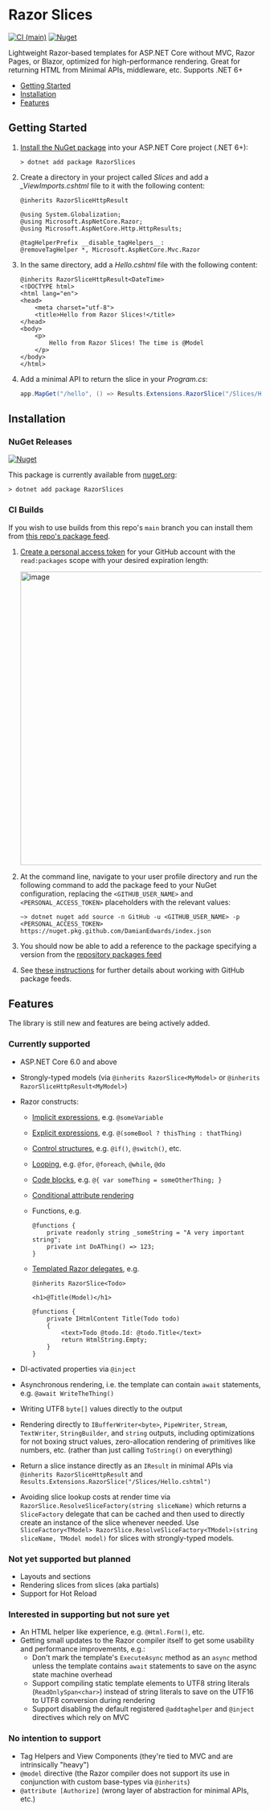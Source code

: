 # Razor Slices

[![CI (main)](https://github.com/DamianEdwards/RazorSlices/actions/workflows/ci.yml/badge.svg)](https://github.com/DamianEdwards/RazorSlices/actions/workflows/ci.yml)
[![Nuget](https://img.shields.io/nuget/v/RazorSlices)](https://www.nuget.org/packages/RazorSlices/)

Lightweight Razor-based templates for ASP.NET Core without MVC, Razor Pages, or Blazor, optimized for high-performance rendering. Great for returning HTML from Minimal APIs, middleware, etc. Supports .NET 6+

- [Getting Started](#getting-started)
- [Installation](#installation)
- [Features](#features)

## Getting Started

1. [Install the NuGet package](#installation) into your ASP.NET Core project (.NET 6+):

    ``` shell
    > dotnet add package RazorSlices
    ```

1. Create a directory in your project called *Slices* and add a *_ViewImports.cshtml* file to it with the following content:

    ``` cshtml
    @inherits RazorSliceHttpResult

    @using System.Globalization;
    @using Microsoft.AspNetCore.Razor;
    @using Microsoft.AspNetCore.Http.HttpResults;
    
    @tagHelperPrefix __disable_tagHelpers__:
    @removeTagHelper *, Microsoft.AspNetCore.Mvc.Razor
    ```

1. In the same directory, add a *Hello.cshtml* file with the following content:

    ``` cshtml
    @inherits RazorSliceHttpResult<DateTime>
    <!DOCTYPE html>
    <html lang="en">
    <head>
        <meta charset="utf-8">
        <title>Hello from Razor Slices!</title>
    </head>
    <body>
        <p>
            Hello from Razor Slices! The time is @Model
        </p>
    </body>
    </html>
    ```

1. Add a minimal API to return the slice in your *Program.cs*:

    ``` c#
    app.MapGet("/hello", () => Results.Extensions.RazorSlice("/Slices/Hello.cshtml", DateTime.Now));
    ```

## Installation

### NuGet Releases

[![Nuget](https://img.shields.io/nuget/v/RazorSlices)](https://www.nuget.org/packages/RazorSlices/)

This package is currently available from [nuget.org](https://www.nuget.org/packages/RazorSlices/):

``` console
> dotnet add package RazorSlices
```

### CI Builds

If you wish to use builds from this repo's `main` branch you can install them from [this repo's package feed](https://github.com/DamianEdwards/RazorSlices/pkgs/nuget/RazorSlices).

1. [Create a personal access token](https://github.com/settings/tokens/new) for your GitHub account with the `read:packages` scope with your desired expiration length:

    [<img width="583" alt="image" src="https://user-images.githubusercontent.com/249088/160220117-7e79822e-a18a-445c-89ff-b3d9ca84892f.png">](https://github.com/settings/tokens/new)

1. At the command line, navigate to your user profile directory and run the following command to add the package feed to your NuGet configuration, replacing the `<GITHUB_USER_NAME>` and `<PERSONAL_ACCESS_TOKEN>` placeholders with the relevant values:

    ``` shell
    ~> dotnet nuget add source -n GitHub -u <GITHUB_USER_NAME> -p <PERSONAL_ACCESS_TOKEN> https://nuget.pkg.github.com/DamianEdwards/index.json
    ```

1. You should now be able to add a reference to the package specifying a version from the [repository packages feed](https://github.com/DamianEdwards/RazorSlices/pkgs/nuget/RazorSlices)

1. See [these instructions](https://docs.github.com/en/packages/working-with-a-github-packages-registry/working-with-the-nuget-registry) for further details about working with GitHub package feeds.

## Features

The library is still new and features are being actively added.

### Currently supported

- ASP.NET Core 6.0 and above
- Strongly-typed models (via `@inherits RazorSlice<MyModel>` or `@inherits RazorSliceHttpResult<MyModel>`)
- Razor constructs:
  - [Implicit expressions](https://learn.microsoft.com/aspnet/core/mvc/views/razor#implicit-razor-expressions), e.g. `@someVariable`
  - [Explicit expressions](https://learn.microsoft.com/aspnet/core/mvc/views/razor#implicit-razor-expressions), e.g. `@(someBool ? thisThing : thatThing)`
  - [Control structures](https://learn.microsoft.com/aspnet/core/mvc/views/razor#control-structures), e.g. `@if()`, `@switch()`, etc.
  - [Looping](https://learn.microsoft.com/aspnet/core/mvc/views/razor#looping-for-foreach-while-and-do-while), e.g. `@for`, `@foreach`, `@while`, `@do`
  - [Code blocks](https://learn.microsoft.com/aspnet/core/mvc/views/razor#razor-code-blocks), e.g. `@{ var someThing = someOtherThing; }`
  - [Conditional attribute rendering](https://learn.microsoft.com/aspnet/core/mvc/views/razor#conditional-attribute-rendering)
  - Functions, e.g.

    ```cshtml
    @functions {
        private readonly string _someString = "A very important string";
        private int DoAThing() => 123;
    }
    ```
  
  - [Templated Razor delegates](https://learn.microsoft.com/aspnet/core/mvc/views/razor#templated-razor-delegates), e.g.

    ```cshtml
    @inherits RazorSlice<Todo>

    <h1>@Title(Model)</h1>

    @functions {
        private IHtmlContent Title(Todo todo)
        {
            <text>Todo @todo.Id: @todo.Title</text>
            return HtmlString.Empty;
        }
    }
    ```

- DI-activated properties via `@inject`
- Asynchronous rendering, i.e. the template can contain `await` statements, e.g. `@await WriteTheThing()`
- Writing UTF8 `byte[]` values directly to the output
- Rendering directly to `IBufferWriter<byte>`, `PipeWriter`, `Stream`, `TextWriter`, `StringBuilder`, and `string` outputs, including optimizations for not boxing struct values, zero-allocation rendering of primitives like numbers, etc. (rather than just calling `ToString()` on everything)
- Return a slice instance directly as an `IResult` in minimal APIs via `@inherits RazorSliceHttpResult` and `Results.Extensions.RazorSlice("/Slices/Hello.cshtml")`
- Avoiding slice lookup costs at render time via `RazorSlice.ResolveSliceFactory(string sliceName)` which returns a `SliceFactory` delegate that can be cached and then used to directly create an instance of the slice whenever needed. Use `SliceFactory<TModel> RazorSlice.ResolveSliceFactory<TModel>(string sliceName, TModel model)` for slices with strongly-typed models.

### Not yet supported but planned

- Layouts and sections
- Rendering slices from slices (aka partials)
- Support for Hot Reload

### Interested in supporting but not sure yet

- An HTML helper like experience, e.g. `@Html.Form()`, etc.
- Getting small updates to the Razor compiler itself to get some usability and performance improvements, e.g.:
  - Don't mark the template's `ExecuteAsync` method as an `async` method unless the template contains `await` statements to save on the async state machine overhead
  - Support compiling static template elements to UTF8 string literals (`ReadOnlySpan<char>`) instead of string literals to save on the UTF16 to UTF8 conversion during rendering
  - Support disabling the default registered `@addtaghelper` and `@inject` directives which rely on MVC

### No intention to support

- Tag Helpers and View Components (they're tied to MVC and are intrinsically "heavy")
- `@model` directive (the Razor compiler does not support its use in conjunction with custom base-types via `@inherits`)
- `@attribute [Authorize]` (wrong layer of abstraction for minimal APIs, etc.)
